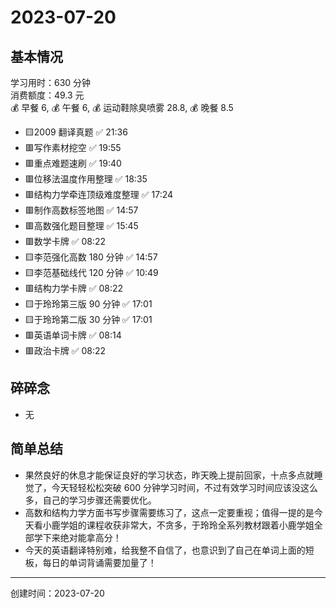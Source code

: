 # 2023-07-20

## 基本情况

学习用时：630 分钟  
消费额度：49.3 元  
💰 早餐 6, 💰 午餐 6, 💰 运动鞋除臭喷雾 28.8, 💰 晚餐 8.5

-   🟨2009 翻译真题 ✅ 21:36
-   🟥写作素材挖空 ✅ 19:55
-   🟥重点难题速刷 ✅ 19:40
-   🟥位移法温度作用整理 ✅ 18:35
-   🟥结构力学牵连顶级难度整理 ✅ 17:24
-   🟥制作高数标签地图 ✅ 14:57
-   🟥高数强化题目整理 ✅ 15:45
-   🟥数学卡牌 ✅ 08:22
-   🟨李范强化高数 180 分钟 ✅ 14:57
-   🟨李范基础线代 120 分钟 ✅ 10:49
-   🟥结构力学卡牌 ✅ 08:22
-   🟨于玲玲第三版 90 分钟 ✅ 17:01
-   🟨于玲玲第二版 30 分钟 ✅ 17:01
-   🟥英语单词卡牌 ✅ 08:14
-   🟥政治卡牌 ✅ 08:22

## 碎碎念

- 无

## 简单总结

- 果然良好的休息才能保证良好的学习状态，昨天晚上提前回家，十点多点就睡觉了，今天轻轻松松突破 600 分钟学习时间，不过有效学习时间应该没这么多，自己的学习步骤还需要优化。
- 高数和结构力学方面书写步骤需要练习了，这点一定要重视；值得一提的是今天看小鹿学姐的课程收获非常大，不贪多，于玲玲全系列教材跟着小鹿学姐全部学下来绝对能拿高分！
- 今天的英语翻译特别难，给我整不自信了，也意识到了自己在单词上面的短板，每日的单词背诵需要加量了！

---

创建时间：2023-07-20